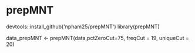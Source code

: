 # prepMNT

devtools::install_github('npham25/prepMNT')
library(prepMNT)

data_prepMNT <- prepMNT(data,pctZeroCut=75, freqCut = 19, uniqueCut = 20)
